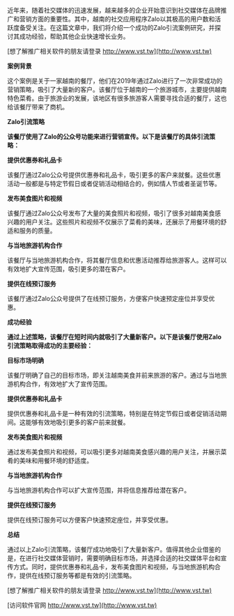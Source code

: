 近年来，随着社交媒体的迅速发展，越来越多的企业开始意识到社交媒体在品牌推广和营销方面的重要性。其中，越南的社交应用程序Zalo以其极高的用户数和活跃度备受关注。在这篇文章中，我们将介绍一个成功的Zalo引流案例研究，并探讨其成功经验，帮助其他企业快速增长业务。

[想了解推广相关软件的朋友请登录 http://www.vst.tw](http://www.vst.tw)

**案例背景**

这个案例是关于一家越南的餐厅，他们在2019年通过Zalo进行了一次非常成功的营销策略，吸引了大量新的客户。该餐厅位于越南的一个旅游城市，主要提供越南特色菜肴。由于旅游业的发展，该地区有很多旅游客人需要寻找合适的餐厅，这也给该餐厅带来了商机。

**Zalo引流策略**

**该餐厅使用了Zalo的公众号功能来进行营销宣传。以下是该餐厅的具体引流策略：**

**提供优惠券和礼品卡**

该餐厅通过Zalo公众号提供优惠券和礼品卡，吸引更多的客户来就餐。这些优惠活动一般都是与特定节假日或者促销活动相结合的，例如情人节或者圣诞节等。

**发布美食图片和视频**

该餐厅通过Zalo公众号发布了大量的美食照片和视频，吸引了很多对越南美食感兴趣的用户关注。这些照片和视频不仅展示了菜肴的美味，还展示了用餐环境的舒适和服务的质量。

**与当地旅游机构合作**

该餐厅与当地旅游机构合作，将其餐厅信息和优惠活动推荐给旅游客人。这样可以有效地扩大宣传范围，吸引更多的潜在客户。

**提供在线预订服务**

该餐厅通过Zalo公众号提供了在线预订服务，方便客户快速预定座位并享受优惠。

**成功经验**

**通过上述策略，该餐厅在短时间内就吸引了大量新客户。以下是该餐厅使用Zalo引流策略取得成功的主要经验：**

**目标市场明确**

该餐厅明确了自己的目标市场，即关注越南美食并前来旅游的客户。通过与当地旅游机构合作，有效地扩大了宣传范围。

**提供优惠券和礼品卡**

提供优惠券和礼品卡是一种有效的引流策略，特别是在特定节假日或者促销活动期间。这能够有效地吸引更多的客户前来就餐。

**发布美食图片和视频**

通过发布美食照片和视频，可以吸引更多对越南美食感兴趣的用户关注，并展示菜肴的美味和用餐环境的舒适度。

**与当地旅游机构合作**

与当地旅游机构合作可以扩大宣传范围，并将信息推荐给潜在客户。

**提供在线预订服务**

提供在线预订服务可以方便客户快速预定座位，并享受优惠。

**总结**

通过以上Zalo引流策略，该餐厅成功地吸引了大量新客户。值得其他企业借鉴的是，在进行社交媒体营销时，需要明确目标市场，并选择合适的社交媒体平台和宣传方式。同时，提供优惠券和礼品卡，发布美食图片和视频，与当地旅游机构合作，提供在线预订服务等都是有效的引流策略。

[想了解推广相关软件的朋友请登录 http://www.vst.tw](http://www.vst.tw)


[访问软件官网 http://www.vst.tw](http://www.vst.tw)
